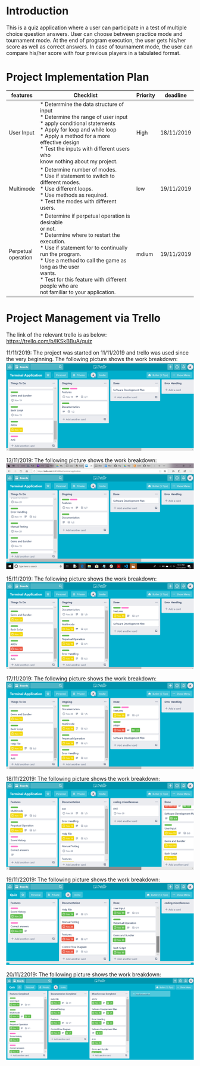 
# **Introduction**
This is a quiz application where a user can participate in a test of multiple choice question answers. User can choose between practice mode and tournament mode. At the end of program execution, the user gets his/her score as well as correct answers. In case of tournament mode, the user can compare his/her score with four previous players in a tabulated format.


# **Project Implementation Plan**
| features               | Checklist                                                                                                                                                                                                                                                                                                                              | Priority | deadline   |
|------------------------|----------------------------------------------------------------------------------------------------------------------------------------------------------------------------------------------------------------------------------------------------------------------------------------------------------------------------------------|----------|------------|
| User Input             | * Deterrmine the data structure of input<br>* Determine the range of user input<br>* apply conditional statements<br>* Apply for loop and while loop<br>* Apply a method for a more effective design<br>* Test the inputs with different users who <br>  know nothing about my project.                                                | High     | 18/11/2019 |
| Multimode              | * Determine number of modes.<br>* Use if statement to switch to different modes.<br>* Use different loops.<br>* Use methods as required.<br>* Test the modes with different users.<br>                                                                                                                                                 | low      | 19/11/2019 |
| Perpetual<br>operation | * Determine if perpetual operation is desirable<br>or not.<br>* Determine where to restart the execution.<br>* Use if statement for to continually run the program.<br>* Use a method to call the game as long as the user <br>wants.<br>* Test for this feature with different people who are <br>  not familiar to your application. | mdium    | 19/11/2019 |

# **Project Management via Trello**
The link of the relevant trello is as below: 
https://trello.com/b/lKSkBBuA/quiz

11/11/2019:
The project was started on 11/11/2019 and trello was used since the very beginning. The following picture shows the work breakdown:
![](/screenshots/trelloinitial.png)

13/11/2019: 
The following picture shows the work breakdown:
![](/screenshots/Trelloinitial2.png)



15/11/2019:
The following picture shows the work breakdown:
![](/screenshots/trello2.png)

17/11/2019:
The following picture shows the work breakdown:
![](/screenshots/trello3.png)

18/11/22019:
The following picture shows the work breakdown:
![](/screenshots/trello4.png)

19/11/22019:
The following picture shows the work breakdown:
![](/screenshots/trelloprefinal.png)


20/11/22019:
The following picture shows the work breakdown:
![](/screenshots/trelofinal.png)























